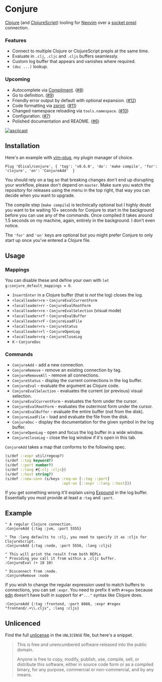 # Conjure

[Clojure][] (and [ClojureScript][]) tooling for [Neovim][] over a [socket prepl][prepl-post] connection.

### Features

 * Connect to multiple Clojure or ClojureScript prepls at the same time.
 * Evaluate in `.clj`, `.cljc` and `.cljs` buffers seamlessly.
 * Custom log buffer that appears and vanishes where required.
 * `(doc ...)` lookup.

### Upcoming

 * Autocomplete via [Compliment][]. ([#8](https://github.com/Olical/conjure/issues/8))
 * Go to definition. ([#9](https://github.com/Olical/conjure/issues/9))
 * Friendly error output by default with optional expansion. ([#12](https://github.com/Olical/conjure/issues/12))
 * Code formatting via [zprint][]. ([#11](https://github.com/Olical/conjure/issues/11))
 * Changed namespace reloading via `tools.namespace`. ([#10](https://github.com/Olical/conjure/issues/10))
 * Configuration. ([#7](https://github.com/Olical/conjure/issues/7))
 * Polished documentation and README. ([#6](https://github.com/Olical/conjure/issues/6))

[![asciicast](https://asciinema.org/a/RjojeOrKcF5zczweI7q3qiMgw.svg)](https://asciinema.org/a/RjojeOrKcF5zczweI7q3qiMgw)

## Installation

Here's an example with [vim-plug][], my plugin manager of choice.

```viml
Plug 'Olical/conjure', { 'tag': 'v0.6.0', 'do': 'make compile', 'for': 'clojure', 'on': 'ConjureAdd'  }
```

You should rely on a tag so that breaking changes don't end up disrupting your workflow, please don't depend on `master`. Make sure you watch the repository for releases using the menu in the top right, that way you can decide when you want to upgrade.

The compile step (`make compile`) is technically optional but I highly doubt you want to be waiting 10+ seconds for Conjure to start in the background before you can use any of the commands. Once compiled it takes around 1.5 seconds on my machine, again, entirely in the background. I don't even notice.

The `'for'` and `'on'` keys are optional but you might prefer Conjure to only start up once you've entered a Clojure file.

## Usage

### Mappings

You can disable these and define your own with `let g:conjure_default_mappings = 0`.

 * `InsertEnter` in a Clojure buffer (that is _not_ the log) closes the log.
 * `<localleader>re` - `ConjureEvalCurrentForm`
 * `<localleader>rr` - `ConjureEvalRootForm`
 * `<localleader>re` - `ConjureEvalSelection` (visual mode)
 * `<localleader>rf` - `ConjureEvalBuffer`
 * `<localleader>rF` - `ConjureLoadFile`
 * `<localleader>rs` - `ConjureStatus`
 * `<localleader>rl` - `ConjureOpenLog`
 * `<localleader>rq` - `ConjureCloseLog`
 * `K` - `ConjureDoc`

### Commands

 * `ConjureAdd` - add a new connection.
 * `ConjureRemove` - remove an existing connection by tag.
 * `ConjureRemoveAll` - remove all connections.
 * `ConjureStatus` - display the current connections in the log buffer.
 * `ConjureEval` - evaluate the argument as Clojure code.
 * `ConjureEvalSelection` - evaluates the current (or previous) visual selection.
 * `ConjureEvalCurrentForm` - evaluates the form under the cursor.
 * `ConjureEvalRootForm` - evaluates the outermost form under the cursor.
 * `ConjureEvalBuffer` - evaluate the entire buffer (not from the disk).
 * `ConjureLoadFile` - load and evaluate the file from the disk.
 * `ConjureDoc` - display the documentation for the given symbol in the log buffer.
 * `ConjureOpenLog` - open and focus the log buffer in a wide window.
 * `ConjureCloseLog` - close the log window if it's open in this tab.

`ConjureAdd` takes a map that conforms to the following spec.

```clojure
(s/def ::expr util/regexp?)
(s/def ::tag keyword?)
(s/def ::port number?)
(s/def ::lang #{:clj :cljs})
(s/def ::host string?)
(s/def ::new-conn (s/keys :req-un [::tag ::port]
                          :opt-un [::expr ::lang ::host]))
```

If you get something wrong it'll explain using [Expound][] in the log buffer. Essentially you must provide at least a `:tag` and `:port`.

## Example

```viml
" A regular Clojure connection.
:ConjureAdd {:tag :jvm, :port 5555}

" The :lang defaults to :clj, you need to specify it as :cljs for ClojureScript.
:ConjureAdd {:tag :node, :port 5556, :lang :cljs}

" This will print the result from both REPLs
" Providing you call it from within a .cljc buffer.
:ConjureEval (+ 10 10)

" Disconnect from :node.
:ConjureRemove :node
```

If you wish to change the regular expression used to match buffers to connections, you can set `:expr`. You need to prefix it with `#regex` because [edn][] doesn't have built in support for `#"..."` syntax like Clojure does.

```viml
:ConjureAdd {:tag :frontend, :port 8888, :expr #regex "frontend/.+\\.cljs", :lang :cljs}
```

## Unlicenced

Find the full [unlicense][] in the `UNLICENSE` file, but here's a snippet.

>This is free and unencumbered software released into the public domain.
>
>Anyone is free to copy, modify, publish, use, compile, sell, or distribute this software, either in source code form or as a compiled binary, for any purpose, commercial or non-commercial, and by any means.

[unlicense]: http://unlicense.org/
[clojure]: https://clojure.org/
[clojurescript]: https://clojurescript.org/
[neovim]: https://neovim.io/
[prepl-post]: https://oli.me.uk/2019-03-22-clojure-socket-prepl-cookbook/
[compliment]: https://github.com/alexander-yakushev/compliment
[zprint]: https://github.com/kkinnear/zprint
[vim-plug]: https://github.com/junegunn/vim-plug
[expound]: https://github.com/bhb/expound
[edn]: https://github.com/edn-format/edn
[twitter]: https://twitter.com/OliverCaldwell
